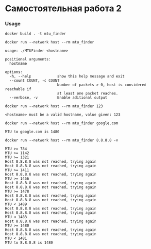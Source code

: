 # Самостоятельная работа 2

### Usage


`docker build . -t mtu_finder`

`docker run --network host --rm mtu_finder`

```
usage: ./MTUFinder <hostname>

positional arguments:
  hostname

options:
  -h, --help            show this help message and exit
  --count COUNT, -c COUNT
                        Number of packets > 0, host is considered reachable if
                        at least one packet reaches.
  --verbose, -v         Enable aditional output
```

`docker run --network host --rm mtu_finder 123`

```
<hostname> must be a valid hostname, value given: 123
```


`docker run --network host --rm mtu_finder google.com`

```
MTU to google.com is 1480
```

`docker run --network host --rm mtu_finder 8.8.8.8 -v`

```
MTU >= 784
MTU >= 1142
MTU >= 1321
Host 8.8.8.8 was not reached, trying again
Host 8.8.8.8 was not reached, trying again
MTU >= 1411
Host 8.8.8.8 was not reached, trying again
MTU >= 1456
Host 8.8.8.8 was not reached, trying again
Host 8.8.8.8 was not reached, trying again
MTU >= 1478
Host 8.8.8.8 was not reached, trying again
Host 8.8.8.8 was not reached, trying again
MTU < 1489
Host 8.8.8.8 was not reached, trying again
Host 8.8.8.8 was not reached, trying again
MTU < 1483
Host 8.8.8.8 was not reached, trying again
MTU >= 1480
Host 8.8.8.8 was not reached, trying again
Host 8.8.8.8 was not reached, trying again
MTU < 1481
MTU to 8.8.8.8 is 1480
```